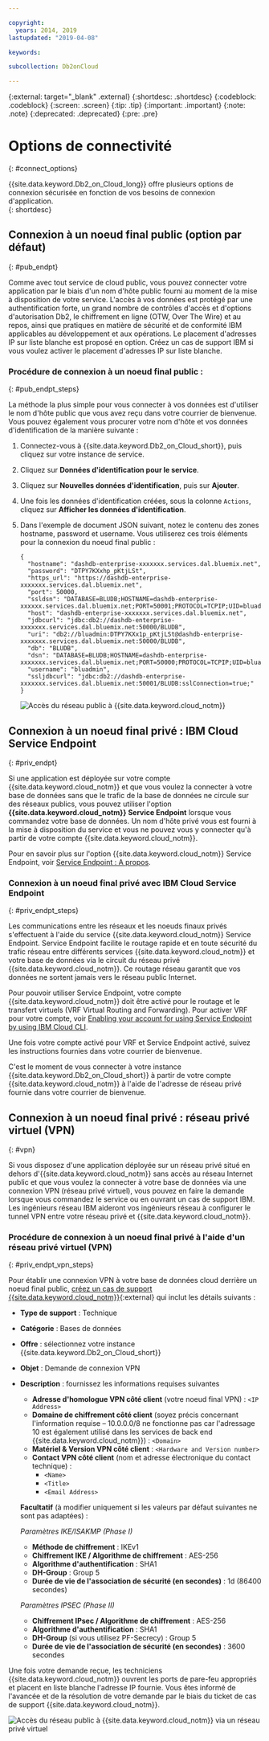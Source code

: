 ```yaml
---

copyright:
  years: 2014, 2019
lastupdated: "2019-04-08"

keywords:

subcollection: Db2onCloud

---
```


<!-- Attribute definitions --> 
{:external: target="_blank" .external}
{:shortdesc: .shortdesc}
{:codeblock: .codeblock}
{:screen: .screen}
{:tip: .tip}
{:important: .important}
{:note: .note}
{:deprecated: .deprecated}
{:pre: .pre}

# Options de connectivité
{: #connect_options}

{{site.data.keyword.Db2_on_Cloud_long}} offre plusieurs options de connexion sécurisée en fonction de vos besoins de connexion d'application.  
{: shortdesc}

## Connexion à un noeud final public (option par défaut)
{: #pub_endpt}

Comme avec tout service de cloud public, vous pouvez connecter votre application par le biais d'un nom d'hôte public fourni au moment de la mise à disposition de votre service. L'accès à vos données est protégé par une authentification forte, un grand nombre de contrôles d'accès et d'options d'autorisation Db2, le chiffrement en ligne (OTW, Over The Wire) et au repos, ainsi que pratiques en matière de sécurité et de conformité IBM applicables au développement et aux opérations. Le placement d'adresses IP sur liste blanche est proposé en option. Créez un cas de support IBM si vous voulez activer le placement d'adresses IP sur liste blanche.

### Procédure de connexion à un noeud final public :
{: #pub_endpt_steps}

La méthode la plus simple pour vous connecter à vos données est d'utiliser le nom d'hôte public que vous avez reçu dans votre courrier de bienvenue. Vous pouvez également vous procurer votre nom d'hôte et vos données d'identification de la manière suivante :

1. Connectez-vous à {{site.data.keyword.Db2_on_Cloud_short}}, puis cliquez sur votre instance de service.
2. Cliquez sur **Données d'identification pour le service**.
3. Cliquez sur **Nouvelles données d'identification**, puis sur **Ajouter**.
4. Une fois les données d'identification créées, sous la colonne `Actions`, cliquez sur **Afficher les données d'identification**.
5. Dans l'exemple de document JSON suivant, notez le contenu des zones hostname, password et username. Vous utiliserez ces trois éléments pour la connexion du noeud final public :

   ```
   {
     "hostname": "dashdb-enterprise-xxxxxxx.services.dal.bluemix.net",
     "password": "DTPY7KXxhp_pKtjLSt",
     "https_url": "https://dashdb-enterprise-xxxxxxx.services.dal.bluemix.net",
     "port": 50000,
     "ssldsn": "DATABASE=BLUDB;HOSTNAME=dashdb-enterprise-xxxxxx.services.dal.bluemix.net;PORT=50001;PROTOCOL=TCPIP;UID=bluadmin;PWD=DTPY7KXWxhp_pKtjLSt;Security=SSL;",
     "host": "dashdb-enterprise-xxxxxxx.services.dal.bluemix.net",
     "jdbcurl": "jdbc:db2://dashdb-enterprise-xxxxxxx.services.dal.bluemix.net:50000/BLUDB",
     "uri": "db2://bluadmin:DTPY7KXx1p_pKtjLSt@dashdb-enterprise-xxxxxxx.services.dal.bluemix.net:50000/BLUDB",
     "db": "BLUDB",
     "dsn": "DATABASE=BLUDB;HOSTNAME=dashdb-enterprise-xxxxxxx.services.dal.bluemix.net;PORT=50000;PROTOCOL=TCPIP;UID=bluadmin;PWD=DTPYZunlWxhp_pKtjLSt;",
     "username": "bluadmin",
     "ssljdbcurl": "jdbc:db2://dashdb-enterprise-xxxxxxx.services.dal.bluemix.net:50001/BLUDB:sslConnection=true;"
   }

   ```

   ![Accès du réseau public à {{site.data.keyword.cloud_notm}}](images/public_connection.png "Vue graphique d'une connexion d'utilisateur au cloud")

## Connexion à un noeud final privé : IBM Cloud Service Endpoint
{: #priv_endpt}

Si une application est déployée sur votre compte {{site.data.keyword.cloud_notm}} et que vous voulez la connecter à votre base de données sans que le trafic de la base de données ne circule sur des réseaux publics, vous pouvez utiliser l'option **{{site.data.keyword.cloud_notm}} Service Endpoint** lorsque vous commandez votre base de données. Un nom d'hôte privé vous est fourni à la mise à disposition du service et vous ne pouvez vous y connecter qu'à partir de votre compte {{site.data.keyword.cloud_notm}}.  

Pour en savoir plus sur l'option {{site.data.keyword.cloud_notm}} Service Endpoint, voir [Service Endpoint : A propos](/docs/services/service-endpoint?topic=service-endpoint-about#about).


### Connexion à un noeud final privé avec IBM Cloud Service Endpoint
{: #priv_endpt_steps}

Les communications entre les réseaux et les noeuds finaux privés s'effectuent à l'aide du service {{site.data.keyword.cloud_notm}} Service Endpoint. Service Endpoint facilite le routage rapide et en toute sécurité du trafic réseau entre différents services {{site.data.keyword.cloud_notm}} et votre base de données via le circuit du réseau privé {{site.data.keyword.cloud_notm}}. Ce routage réseau garantit que vos données ne sortent jamais vers le réseau public Internet. 

Pour pouvoir utiliser Service Endpoint, votre compte {{site.data.keyword.cloud_notm}} doit être activé pour le routage et le transfert virtuels (VRF Virtual Routing and Forwarding). Pour activer VRF pour votre compte, voir [Enabling your account for using Service Endpoint by using IBM Cloud CLI](/docs/services/service-endpoint?topic=service-endpoint-getting-started#cs_cli_install_steps).

Une fois votre compte activé pour VRF et Service Endpoint activé, suivez les instructions fournies dans votre courrier de bienvenue.

C'est le moment de vous connecter à votre instance {{site.data.keyword.Db2_on_Cloud_short}} à partir de votre compte {{site.data.keyword.cloud_notm}} à l'aide de l'adresse de réseau privé fournie dans votre courrier de bienvenue.

## Connexion à un noeud final privé : réseau privé virtuel (VPN)
{: #vpn}

Si vous disposez d'une application déployée sur un réseau privé situé en dehors d'{{site.data.keyword.cloud_notm}} sans accès au réseau Internet public et que vous voulez la connecter à votre base de données via une connexion VPN (réseau privé virtuel), vous pouvez en faire la demande lorsque vous commandez le service ou en ouvrant un cas de support IBM. Les ingénieurs réseau IBM aideront vos ingénieurs réseau à configurer le tunnel VPN entre votre réseau privé et {{site.data.keyword.cloud_notm}}.

### Procédure de connexion à un noeud final privé à l'aide d'un réseau privé virtuel (VPN)
{: #priv_endpt_vpn_steps}

Pour établir une connexion VPN à votre base de données cloud derrière un noeud final public, [créez un cas de support {{site.data.keyword.cloud_notm}}](https://cloud.ibm.com/unifiedsupport/cases/add){:external} qui inclut les détails suivants :

* **Type de support** : Technique 
* **Catégorie** : Bases de données 
* **Offre** : sélectionnez votre instance {{site.data.keyword.Db2_on_Cloud_short}} 
* **Objet** : Demande de connexion VPN 
* **Description** : fournissez les informations requises suivantes
  * **Adresse d'homologue VPN côté client** (votre noeud final VPN) : `<IP Address>`
  * **Domaine de chiffrement côté client** (soyez précis concernant l'information requise – 10.0.0.0/8 ne fonctionne pas car l'adressage 10 est également utilisé dans les services de back end {{site.data.keyword.cloud_notm}}) : `<Domain>`
  * **Matériel & Version VPN côté client** : `<Hardware and Version number>`
  * **Contact VPN côté client** (nom et adresse électronique du contact technique) : 
    * `<Name>` 
    * `<Title>` 
    * `<Email Address>`

  **Facultatif** (à modifier uniquement si les valeurs par défaut suivantes ne sont pas adaptées) :

  *Paramètres IKE/ISAKMP (Phase I)*

  * **Méthode de chiffrement** : IKEv1
  * **Chiffrement IKE / Algorithme de chiffrement** : AES-256
  * **Algorithme d'authentification** : SHA1
  * **DH-Group** : Group 5
  * **Durée de vie de l'association de sécurité (en secondes)** : 1d (86400 secondes)

  *Paramètres IPSEC (Phase II)*

  * **Chiffrement IPsec / Algorithme de chiffrement** : AES-256
  * **Algorithme d'authentification** : SHA1
  * **DH-Group** (si vous utilisez PF-Secrecy) : Group 5
  * **Durée de vie de l'association de sécurité (en secondes)** : 3600 secondes

Une fois votre demande reçue, les techniciens {{site.data.keyword.cloud_notm}} ouvrent les ports de pare-feu appropriés et placent en liste blanche l'adresse IP fournie. Vous êtes informé de l'avancée et de la résolution de votre demande par le biais du ticket de cas de support {{site.data.keyword.cloud_notm}}.

![Accès du réseau public à {{site.data.keyword.cloud_notm}} via un réseau privé virtuel](images/public_connection_vpn.png "Vue graphique d'une connexion d'utilisateur au cloud")
